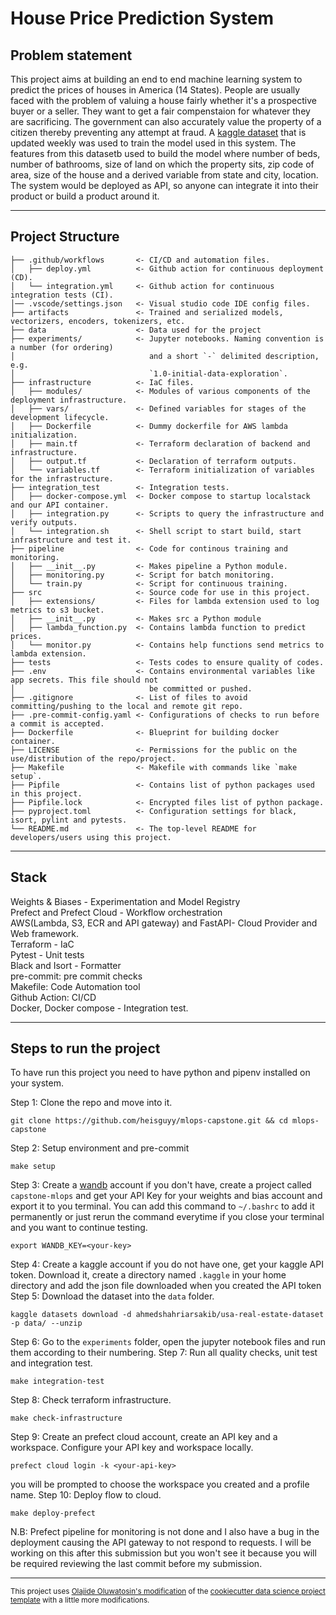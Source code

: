 House Price Prediction System
==============================
Problem statement
----------------
This project aims at building an end to end machine learning system to predict the prices of houses in America (14 States).  People are usually faced with the problem of valuing a house fairly whether it's a prospective buyer or a seller. They want to get a fair compenstaion for whatever they are sacrificing. The government can also accurately value the property of a citizen thereby preventing any attempt at fraud. A [kaggle dataset](https://www.kaggle.com/datasets/ahmedshahriarsakib/usa-real-estate-dataset) that is updated weekly was used to train the model used in this system. The features from this datasetb used to build the model where number of beds, number of bathrooms, size of land on which the property sits, zip code of area, size of the house and a derived variable from state and city, location. The system would be deployed as API, so anyone can integrate it into their product or build a product around it.

------------

Project Structure
------------
    ├── .github/workflows       <- CI/CD and automation files.
    │   ├── deploy.yml          <- Github action for continuous deployment (CD).
    │   └── integration.yml     <- Github action for continuous integration tests (CI).
    │── .vscode/settings.json   <- Visual studio code IDE config files.
    ├── artifacts               <- Trained and serialized models, vectorizers, encoders, tokenizers, etc.
    ├── data                    <- Data used for the project
    ├── experiments/            <- Jupyter notebooks. Naming convention is a number (for ordering)
    │                              and a short `-` delimited description, e.g.
    │                              `1.0-initial-data-exploration`.
    ├── infrastructure          <- IaC files.
    │   ├── modules/            <- Modules of various components of the deployment infrastructure.
    │   ├── vars/               <- Defined variables for stages of the development lifecycle.
    │   ├── Dockerfile          <- Dummy dockerfile for AWS lambda initialization.
    │   ├── main.tf             <- Terraform declaration of backend and infrastructure.
    │   ├── output.tf           <- Declaration of terraform outputs.
    │   └── variables.tf        <- Terraform initialization of variables for the infrastructure.
    ├── integration_test        <- Integration tests.
    │   ├── docker-compose.yml  <- Docker compose to startup localstack and our API container.
    │   ├── integration.py      <- Scripts to query the infrastructure and verify outputs.
    │   └── integration.sh      <- Shell script to start build, start infrastructure and test it.
    ├── pipeline                <- Code for continous training and monitoring.
    │   ├── __init__.py         <- Makes pipeline a Python module.
    │   ├── monitoring.py       <- Script for batch monitoring.
    │   └── train.py            <- Script for continuous training.
    ├── src                     <- Source code for use in this project.
    │   ├── extensions/         <- Files for lambda extension used to log metrics to s3 bucket.
    │   ├── __init__.py         <- Makes src a Python module
    │   ├── lambda_function.py  <- Contains lambda function to predict prices.
    │   └── monitor.py          <- Contains help functions send metrics to lambda extension.
    ├── tests                   <- Tests codes to ensure quality of codes.
    ├── .env                    <- Contains environmental variables like app secrets. This file should not
    │                              be committed or pushed.
    ├── .gitignore              <- List of files to avoid committing/pushing to the local and remote git repo.
    ├── .pre-commit-config.yaml <- Configurations of checks to run before a commit is accepted.
    ├── Dockerfile              <- Blueprint for building docker container.
    ├── LICENSE                 <- Permissions for the public on the use/distribution of the repo/project.
    ├── Makefile                <- Makefile with commands like `make setup`.
    ├── Pipfile                 <- Contains list of python packages used in this project.
    ├── Pipfile.lock            <- Encrypted files list of python package.
    ├── pyproject.toml          <- Configuration settings for black, isort, pylint and pytests.
    └── README.md               <- The top-level README for developers/users using this project.

--------
Stack
--------

Weights & Biases - Experimentation and Model Registry \
Prefect and Prefect Cloud - Workflow orchestration \
AWS(Lambda, S3, ECR and API gateway) and FastAPI- Cloud Provider and Web framework. \
Terraform - IaC \
Pytest - Unit tests \
Black and Isort - Formatter \
pre-commit: pre commit checks \
Makefile: Code Automation tool \
Github Action: CI/CD \
Docker, Docker compose - Integration test.

--------
Steps to run the project
--------
To have run this project you need to have python and pipenv installed on your system.

Step 1: Clone the repo and move into it.
```
git clone https://github.com/heisguyy/mlops-capstone.git && cd mlops-capstone
```
Step 2: Setup environment and pre-commit
```
make setup
```
Step 3: Create a [wandb](https://wandb.ai/site) account if you don't have, create a project called `capstone-mlops` and get your API Key for your weights and bias account and export it to you terminal. You can add this command to `~/.bashrc` to add it permanently or just rerun the command everytime if you close your terminal and you want to continue testing.
```
export WANDB_KEY=<your-key>
```
Step 4: Create a kaggle account if you do not have one, get your kaggle API token. Download it, create a directory named `.kaggle` in your home directory and add the json file downloaded when you created the API token
Step 5: Download the dataset into the `data` folder.
```
kaggle datasets download -d ahmedshahriarsakib/usa-real-estate-dataset -p data/ --unzip
```
Step 6: Go to the `experiments` folder, open the jupyter notebook files and run them according to their numbering.
Step 7: Run all quality checks, unit test and integration test.
```
make integration-test
```
Step 8: Check terraform infrastructure.
```
make check-infrastructure
```
Step 9: Create an prefect cloud account, create an API key and a workspace. Configure your API key and workspace locally.
```
prefect cloud login -k <your-api-key>
```
you will be prompted to choose the workspace you created and a profile name.
Step 10: Deploy flow to cloud.
```
make deploy-prefect
```


N.B: Prefect pipeline for monitoring is not done and I also have a bug in the deployment causing the API gateway to not respond to requests. I will be working on this after this submission but you won't see it because you will be required reviewing the last commit before my submission.

--------

<p><small>This project uses <a target="_blank" href="https://github.com/heisguyy/cookiecutter-data-science">Olajide Oluwatosin's modification</a> of the <a target="_blank" href="https://drivendata.github.io/cookiecutter-data-science/">cookiecutter data science project template</a> with a little more modifications.

